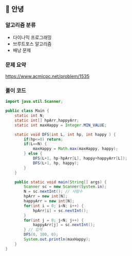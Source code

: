 ## 🌱 안녕

### 알고리즘 분류

- 다이나믹 프로그래밍
- 브루트포스 알고리즘
- 배낭 문제

### 문제 요약

https://www.acmicpc.net/problem/1535

### 풀이 코드

```java
import java.util.Scanner;

public class Main {
	static int N;
	static int[] hpArr,happyArr;
	static int maxHappy = Integer.MIN_VALUE;

	static void DFS(int L, int hp, int happy ) {
		if(hp<=0) return;
		if(L==N) {
			maxHappy = Math.max(maxHappy, happy);
		} else {
			DFS(L+1, hp-hpArr[L], happy+happyArr[L]);
			DFS(L+1, hp, happy);
		}
	}

	public static void main(String[] args) {
		Scanner sc = new Scanner(System.in);
		N = sc.nextInt(); // 사람수
		hpArr = new int[N];
		happyArr = new int[N];
		for(int i = 0; i<N; i++) {
			hpArr[i] = sc.nextInt();
		}
		for(int j = 0; j<N; j++) {
			happyArr[j] = sc.nextInt();
		} // 입력
		DFS(0, 100, 0);
		System.out.println(maxHappy);
	}
}
```
